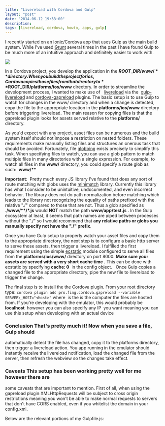```yaml
---
title: "Livereload with Cordova and Gulp"
layout: "post"
date: "2014-06-12 19:33:00"
description: 
tags: [livereload, cordova, howto, apps, gulp]
---
```


I recently started on an
[Ionic](http://ionicframework.com/)/[Cordova](http://cordova.apache.org/) app
that uses [Gulp](http://gulpjs.com/) as the main build system. While I've used
[Grunt](http://gruntjs.com/) several times in the past I have found Gulp to be
much more of an intuitive approach and definitely easier to work with.


 ![](http://3.bp.blogspot.com/-v9Z1NslDIYA/U5oAC052K3I/AAAAAAAAAXs/V88Gf_1cOT8/s1600/gulp_cordova_livereload.png)


In a Cordova project, you develop the application in the **$ROOT\_DIR/www/**
directory. When you build the project for ios, Cordova copies those files from
that directory to **$ROOT\_DIR/platforms/ios/www** directory. In order to
streamline the development process, I wanted to make use of  
[livereload](http://livereload.com/) via the 
[gulp-livereload](https://github.com/vohof/gulp-livereload) and
[cordova-gapreload](https://github.com/fingerproof/cordova-plugin-gapreload) plugins.
The basic setup is to use Gulp to watch for changes in the www/ directory and
when a change is detected, copy the file to the appropriate location in the
**platforms/ios/www** directory before triggering livereload. The main reason
for copying files is that the gapreload plugin looks for assets served relative
to the **platforms/** directory.


As you'd expect with any project, asset files can be numerous and the build
system itself should not impose a restriction on nested folders. These
requirements make manually listing files and structures an onerous task that
should be avoided. Fortunately, file
[globbing](http://en.wikipedia.org/wiki/Glob_(programming)) exists precisely to
simplify this task. When specifying files to watch, you can use a glob pattern
to match multiple files in many directories with a single expression. For
example, to watch all files in the **www/** directory, you could specify a
route glob as such:  **www/\*\***
  
  
**Important:**  Pretty much every JS library I've found that does any sort of
route matching with globs uses the
[minimatch](https://github.com/isaacs/minimatch) library. Currently this
library has what I consider to be unintuitive, undocumented, and even incorrect
behavior. The library does not do path normalization before matching which
leads to the library not recognizing the equality of paths prefixed with the
relative "./" compared to those that are not. Thus a glob specified as
.**/www/\*\*/\*.js** would **NOT** match the path **www/app/test.js** . In the
Gulp ecosystem at least, it seems that path names are piped between processes
without the "./" so I would recommend that **any relative paths or globs you
manually specify not have the "./" prefix.**
  
  
Once you have Gulp setup to properly watch your asset files and copy them to
the appropriate directory, the next step is to configure a basic http server to
serve those assets, then trigger a livereload. I fulfilled the first
requirement using the simple
[ecstatic](https://github.com/jesusabdullah/node-ecstatic) module configured to
serve all files from the **platforms/ios/www/** directory on port 8000. **Make
sure your assets are served with a very short cache time** . This can be done
with ecstatic by specifying **cache: 0**  in the config object.   Once Gulp
copies a changed file to the appropriate directory, pipe the new file to
livereload to trigger the change.
  
  
The final step is to install the the Cordova plugin. From your root directory
type: `cordova plugin add pro.fing.cordova.gapreload --variable
SERVER\_HOST="<host>"` where **<host>**  is the is the computer the files are
hosted from. If you're developing with the emulator, this would probably be
**localhost**  however you can also specify any IP  you want meaning you can
use this setup when developing with an actual device
  
  

### Conclusion That's pretty much it! Now when you save a file, Gulp should
automatically detect the file has changed, copy it to the platforms directory,
then trigger a livereload action. You app running in the emulator should
instantly receive the livereload notification, load the changed file from the
server, then refresh the webview so the changes take effect.
  
  

### Caveats This setup has been working pretty well for me however there are
some caveats that are important to mention. First of all, when using the
gapreload plugin XMLHttpRequests will be subject to cross origin restrictions
meaning you won't be able to make normal requests to servers that don't have
CORS enabled, even if you whitelist the domain in your config.xml.
  
  
  
  
Below are the relevant portions of my Gulpfile.js:
  
<script src="https://gist.github.com/emgeee/29e3f4c3674a08923c2f.js"></script>
